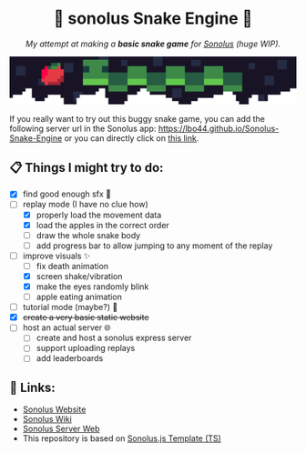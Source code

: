 <h1 align=center>🐍 sonolus Snake Engine 🐍</h1>

<p align="center"> <i>My attempt at making a <b>basic snake game</b> for <a href="https://sonolus.com/">Sonolus</a> (huge WIP). </i></p>

<p align="center">
  <img src="source/banner.png" alt="Beautiful Snake Banner">
</p>

If you really want to try out this buggy snake game, you can add the following server url in the Sonolus app: https://lbo44.github.io/Sonolus-Snake-Engine or you can directly click on [this link](https://open.sonolus.com/lbo44.github.io/Sonolus-Snake-Engine).

## 📋 Things I might try to do:
- [x] find good enough sfx 🎵
- [ ] replay mode (I have no clue how)
    - [x] properly load the movement data
    - [x] load the apples in the correct order
    - [ ] draw the whole snake body
    - [ ] add progress bar to allow jumping to any moment of the replay
- [ ] improve visuals ✨
    - [ ] fix death animation
    - [x] screen shake/vibration
    - [x] make the eyes randomly blink
    - [ ] apple eating animation
- [ ] tutorial mode (maybe?) 📖
- [x] ~~create a very basic static website~~
- [ ] host an actual server 🌐
    - [ ] create and host a sonolus express server
    - [ ] support uploading replays
    - [ ] add leaderboards

## 🔗 Links:
- [Sonolus Website](https://sonolus.com/)
- [Sonolus Wiki](https://github.com/NonSpicyBurrito/sonolus-wiki)
- [Sonolus Server Web](https://github.com/Sonolus/sonolus-server-web)
- This repository is based on [Sonolus.js Template (TS)](https://github.com/Sonolus/sonolus.js-template-ts)
    
